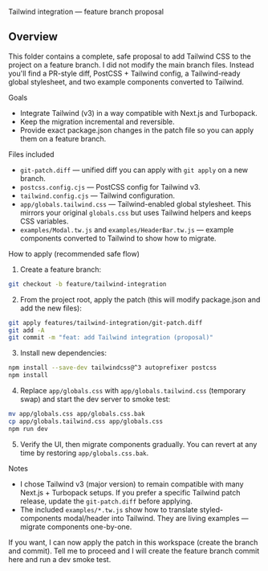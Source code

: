 Tailwind integration — feature branch proposal

Overview
--------
This folder contains a complete, safe proposal to add Tailwind CSS to the project on a feature branch. I did not modify the main branch files. Instead you'll find a PR-style diff, PostCSS + Tailwind config, a Tailwind-ready global stylesheet, and two example components converted to Tailwind.

Goals
- Integrate Tailwind (v3) in a way compatible with Next.js and Turbopack.
- Keep the migration incremental and reversible.
- Provide exact package.json changes in the patch file so you can apply them on a feature branch.

Files included
- `git-patch.diff` — unified diff you can apply with `git apply` on a new branch.
- `postcss.config.cjs` — PostCSS config for Tailwind v3.
- `tailwind.config.cjs` — Tailwind configuration.
- `app/globals.tailwind.css` — Tailwind-enabled global stylesheet. This mirrors your original `globals.css` but uses Tailwind helpers and keeps CSS variables.
- `examples/Modal.tw.js` and `examples/HeaderBar.tw.js` — example components converted to Tailwind to show how to migrate.

How to apply (recommended safe flow)
1. Create a feature branch:

```bash
git checkout -b feature/tailwind-integration
```

2. From the project root, apply the patch (this will modify package.json and add the new files):

```bash
git apply features/tailwind-integration/git-patch.diff
git add -A
git commit -m "feat: add Tailwind integration (proposal)"
```

3. Install new dependencies:

```bash
npm install --save-dev tailwindcss@^3 autoprefixer postcss
npm install
```

4. Replace `app/globals.css` with `app/globals.tailwind.css` (temporary swap) and start the dev server to smoke test:

```bash
mv app/globals.css app/globals.css.bak
cp app/globals.tailwind.css app/globals.css
npm run dev
```

5. Verify the UI, then migrate components gradually. You can revert at any time by restoring `app/globals.css.bak`.

Notes
- I chose Tailwind v3 (major version) to remain compatible with many Next.js + Turbopack setups. If you prefer a specific Tailwind patch release, update the `git-patch.diff` before applying.
- The included `examples/*.tw.js` show how to translate styled-components modal/header into Tailwind. They are living examples — migrate components one-by-one.

If you want, I can now apply the patch in this workspace (create the branch and commit). Tell me to proceed and I will create the feature branch commit here and run a dev smoke test.
